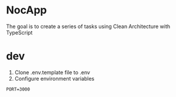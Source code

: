 # NocApp

The goal is to create a series of tasks using Clean Architecture with TypeScript
# dev
1. Clone .env.template file to .env
2. Configure environment variables
```
PORT=3000
```
